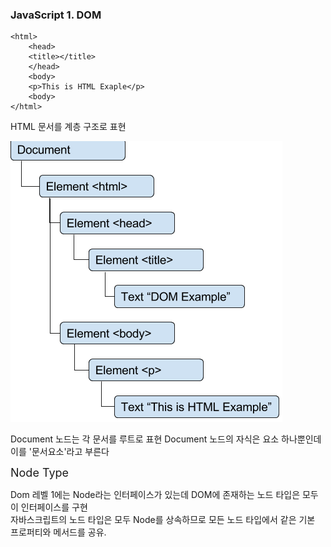 ### JavaScript 1. DOM

```{.htmjl}
<html>
	<head>
    <title></title>
    </head>
    <body>
    <p>This is HTML Exaple</p>
    <body>
</html>
```

HTML 문서를 계층 구조로 표현

![ex_screenshot](../img/JavaScript_DOM_DOM_Tree_Structure_Example.png)

Document 노드는 각 문서를 루트로 표현
Document 노드의 자식은 <html> 요소 하나뿐인데 이를 '문서요소'라고 부른다<br>

<font size="4">
Node Type
</font>

Dom 레벨 1에는 Node라는 인터페이스가 있는데 DOM에 존재하는 노드 타입은 모두 이 인터페이스를 구현<br>
자바스크립트의 노드 타입은 모두 Node를 상속하므로 모든 노드 타입에서 같은 기본 프로퍼티와 메서드를 공유.


